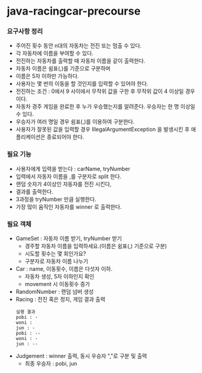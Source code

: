 # java-racingcar-precourse

### 요구사항 정리
- 주어진 횟수 동안 n대의 자동차는 전진 또는 멈출 수 있다.
- 각 자동차에 이름을 부여할 수 있다. 
- 전진하는 자동차를 출력할 때 자동차 이름을 같이 출력한다.
- 자동차 이름은 쉼표(,)를 기준으로 구분하며
- 이름은 5자 이하만 가능하다.
- 사용자는 몇 번의 이동을 할 것인지를 입력할 수 있어야 한다.
- 전진하는 조건 : 0에서 9 사이에서 무작위 값을 구한 후 무작위 값이 4 이상일 경우이다.
- 자동차 경주 게임을 완료한 후 누가 우승했는지를 알려준다. 우승자는 한 명 이상일 수 있다.
- 우승자가 여러 명일 경우 쉼표(,)를 이용하여 구분한다.
- 사용자가 잘못된 값을 입력할 경우 IllegalArgumentException 을 발생시킨 후 애플리케이션은 종료되어야 한다.

### 필요 기능
- 사용자에게 입력을 받는다 : carName, tryNumber
- 입력에서 자동자 이름을 ,를 구분자로 split 한다.
- 랜덤 숫자가 4이상인 자동자를 전진 시킨다, 
- 결과를 출력한다.
- 3과정을 tryNumber 만큼 실행한다.
- 가장 많이 움직인 자동자를 winner 로 출력한다.

### 필요 객체
- GameSet : 자동차 이름 받기, tryNumber 받기
  - 경주할 자동차 이름을 입력하세요.(이름은 쉼표(,) 기준으로 구분)
  - 시도할 횟수는 몇 회인가요?
  - 구분자로 자동차 이름 나누기
- Car : name, 이동횟수, 이름은 다섯자 이하.
  - 자동차 생성, 5자 이하인지 확인
  - movement 시 이동횟수 증가
- RandomNumber : 랜덤 넘버 생성
- Racing : 전진 혹은 정지, 게임 결과 출력
  ```
  실행 결과
  pobi : -
  woni :
  jun : - 
  pobi : -- 
  woni : - 
  jun : --
  ```
- Judgement : winner 출력, 동시 우승자 ","로 구분 및 출력
  - 최종 우승자 : pobi, jun
